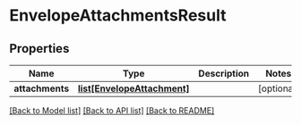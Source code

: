 # EnvelopeAttachmentsResult

## Properties
Name | Type | Description | Notes
------------ | ------------- | ------------- | -------------
**attachments** | [**list[EnvelopeAttachment]**](EnvelopeAttachment.md) |  | [optional] 

[[Back to Model list]](../README.md#documentation-for-models) [[Back to API list]](../README.md#documentation-for-api-endpoints) [[Back to README]](../README.md)


